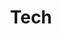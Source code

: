 ---
title: Tech
description: Talking about the day job
image: containers.jpg

# Badge style
style:
    background: "#326CE5"
    color: "#fff"
---